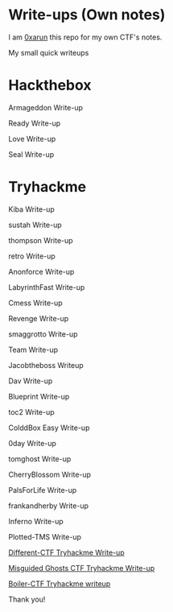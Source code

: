 # Write-ups (Own notes)

I am [0xarun](https://instagram.com/0xarun) this repo for my own CTF's notes. 

My small quick writeups

# Hackthebox
Armageddon Write-up 

Ready Write-up

Love Write-up

Seal Write-up

# Tryhackme

Kiba Write-up

sustah Write-up

thompson Write-up

retro Write-up

Anonforce Write-up

LabyrinthFast Write-up

Cmess Write-up

Revenge Write-up

smaggrotto Write-up

Team Write-up

Jacobtheboss Writeup

Dav Write-up

Blueprint Write-up

toc2 Write-up

ColddBox Easy Write-up

0day Write-up

tomghost Write-up

CherryBlossom Write-up

PalsForLife Write-up

frankandherby Write-up

Inferno Write-up

Plotted-TMS Write-up

[Different-CTF Tryhackme Write-up](https://0xarun.medium.com/different-ctf-tryhackme-write-up-e43a716a4c8a)

[Misguided Ghosts CTF Tryhackme Write-up](https://0xarun.medium.com/misguided-ghosts-ctf-tryhackme-write-up-828b2d87e90d)

[Boiler-CTF Tryhackme writeup](https://0xarun.medium.com/boiler-ctf-tryhackme-writeup-59df8bab0a4a)

Thank you!
